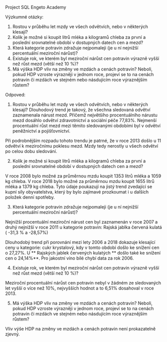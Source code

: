 Project SQL Engeto Academy

Výzkumné otázky:
1. Rostou v průběhu let mzdy ve všech odvětvích, nebo v některých klesají?
2. Kolik je možné si koupit litrů mléka a kilogramů chleba za první a poslední srovnatelné období v dostupných datech cen a mezd?
3. Která kategorie potravin zdražuje nejpomaleji (je u ní nejnižší percentuální meziroční nárůst)?
4. Existuje rok, ve kterém byl meziroční nárůst cen potravin výrazně vyšší než růst mezd (větší než 10 %)?
5. Má výška HDP vliv na změny ve mzdách a cenách potravin? Neboli, pokud HDP vzroste výrazněji v jednom roce, projeví se to na cenách potravin či mzdách ve stejném nebo násdujícím roce výraznějším růstem?


Odpoved: 
1. Rostou v průběhu let mzdy ve všech odvětvích, nebo v některých klesají?
Dlouhodový trend je takový, že všechna sledovaná odvětví zaznamenala nárust mezd. Přičemž největšího procentuálního nárustu mezd dosáhlo odvětví zdravotnictví a sociální péče 77,83%. Nejmenší procentuální růst mezd mezi těmito sledovanými obdobími byl v odvětví peněžnictví a pojišťovnictví.

Při podrobnějším rozpadu tohoto trendu je patrné, že v roce 2013 došlo u 11 odvětví k meziročnímu poklesu mezd. Mzdy tedy nerostly u všech odvětví po celou dobu sledování.

2. Kolik je možné si koupit litrů mléka a kilogramů chleba za první a poslední srovnatelné období v dostupných datech cen a mezd?

V roce 2008 bylo možné za průměrnou mzdu koupit 1353 litrů mléka a 1059 kg chleba. V roce 2018 bylo možné za průměrnou mzdu koupit 1655 litrů mléka a 1379 kg chleba. Tyto údaje poukazují na jistý trend zvedající se kupní síly obyvatelstva, který by bylo zajímavé prozkoumat i u dalších položek denní spotřeby.

3. Která kategorie potravin zdražuje nejpomaleji (je u ní nejnižší percentuální meziroční nárůst)?
   
Nejnižší procentuální meziroční nárust cen byl zaznamenán v roce 2007 a druhý nejnižší v roce 2011 u kategorie potravin: Rajská jablka červená kulatá ( -31,3 % a -28,57%)

Dlouhodobý trend při porovnání mezi lety 2006 a 2018 dokazuje klesající ceny u kategorie: cukr krystalový, kdy v tomto období došlo ke snížení cen o 27,27%. U ** Rajských jablek červených kulatých ** došlo také ke snížení cen o 24,14%**. Pro jakostní víno bílé chybí data za rok 2006.

4. Existuje rok, ve kterém byl meziroční nárůst cen potravin výrazně vyšší než růst mezd (větší než 10 %)?
   
Meziroční procentuální nárůst cen potravin nebyl v žádném ze sledovaných let vyšší o více než 10%, nejvyšších hodnot a to 6,51% dosahoval v roce 2013.

5. Má výška HDP vliv na změny ve mzdách a cenách potravin? Neboli, pokud HDP vzroste výrazněji v jednom roce, projeví se to na cenách potravin či mzdách ve stejném nebo násdujícím roce výraznějším růstem?
   
Vliv výše HDP na změny ve mzdách a cenách potravin není prokazatelně zjevný.
